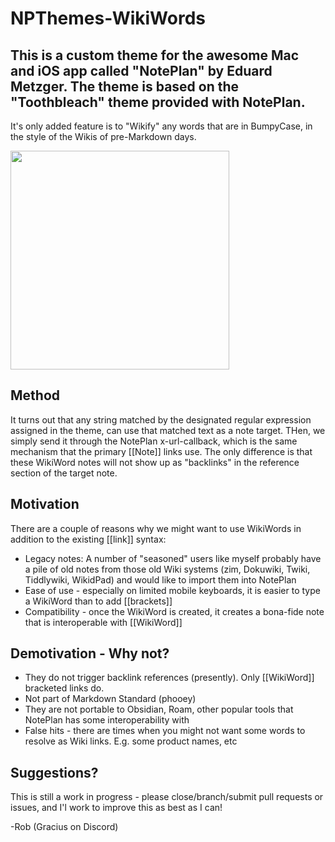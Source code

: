 # NPThemes-WikiWords
## This is a custom theme for the awesome Mac and iOS app called "NotePlan" by Eduard Metzger.  The theme is based on the "Toothbleach" theme provided with NotePlan. 
It's only added feature is to "Wikify" any words that are in BumpyCase, in the style of the Wikis of pre-Markdown days.

<img src="./WikiWords-Screenshot.jpg" data-canonical-src="./WikiWords-Screenshot.png" width=350 />
                                                                                                
## Method
It turns out that any string matched by the designated regular expression assigned in the theme, can use that matched text as a note target.  THen, we simply send it through the NotePlan x-url-callback, which is the same mechanism that the primary [[Note]] links use.  The only difference is that these WikiWord notes will not show up as "backlinks" in the reference section of the target note.  

## Motivation
There are a couple of reasons why we might want to use WikiWords in addition to the existing [[link]] syntax:
- Legacy notes: A number of "seasoned" users like myself probably have a pile of old notes from those old Wiki systems (zim, Dokuwiki, Twiki, Tiddlywiki, WikidPad) and would like to import them into NotePlan
- Ease of use - especially on limited mobile keyboards, it is easier to type a WikiWord than to add [[brackets]]
- Compatibility - once the WikiWord is created, it creates a bona-fide note that is interoperable with [[WikiWord]]

## Demotivation - Why not?
- They do not trigger backlink references (presently).  Only [[WikiWord]] bracketed links do.
- Not part of Markdown Standard (phooey)
- They are not portable to Obsidian, Roam, other popular tools that NotePlan has some interoperability with
- False hits - there are times when you might not want some words to resolve as Wiki links.  E.g. some product names, etc 

## Suggestions?
This is still a work in progress - please close/branch/submit pull requests or issues, and I'l work to improve this as best as I can!

-Rob (Gracius on Discord)
